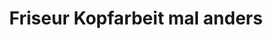 ---
title: "Friseur Kopfarbeit mal anders"
url: /neu-ulm/friseur-kopfarbeit-mal-anders/
shop: Friseur
---